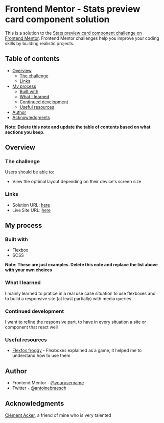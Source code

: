 # Frontend Mentor - Stats preview card component solution

This is a solution to the [Stats preview card component challenge on Frontend Mentor](https://www.frontendmentor.io/challenges/stats-preview-card-component-8JqbgoU62). Frontend Mentor challenges help you improve your coding skills by building realistic projects.

## Table of contents

- [Overview](#overview)
  - [The challenge](#the-challenge)
  - [Links](#links)
- [My process](#my-process)
  - [Built with](#built-with)
  - [What I learned](#what-i-learned)
  - [Continued development](#continued-development)
  - [Useful resources](#useful-resources)
- [Author](#author)
- [Acknowledgments](#acknowledgments)

**Note: Delete this note and update the table of contents based on what sections you keep.**

## Overview

### The challenge

Users should be able to:

- View the optimal layout depending on their device's screen size

### Links

- Solution URL: [here](https://github.com/BraeschAntoine/frontend-integration-1)
- Live Site URL: [here](https://braeschantoine.github.io/frontend-integration-1/)

## My process

### Built with

- Flexbox
- SCSS

**Note: These are just examples. Delete this note and replace the list above with your own choices**

### What I learned

I mainly learned to pratice in a real use case situation to use flexboxes and to build a responsive site (at least partially) with media queries

### Continued development

I want to refine the responsive part, to have in every situation a site or component that react well

### Useful resources

- [Flexfox froggy](https://flexboxfroggy.com/#fr) - Flexboxes explained as a game, it helped me to understand how to use them

## Author

- Frontend Mentor - [@yourusername](https://www.frontendmentor.io/profile/BraeschAntoine)
- Twitter - [@antoinebraesch](https://www.twitter.com/antoinebraesch)

## Acknowledgments

[Clément Acker](https://github.com/clemckr), a friend of mine who is very talented
